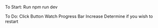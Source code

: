 To Start:
Run npm run dev 

To Do:
Click Button
Watch Progress Bar Increase
Determine if you wish to restart
